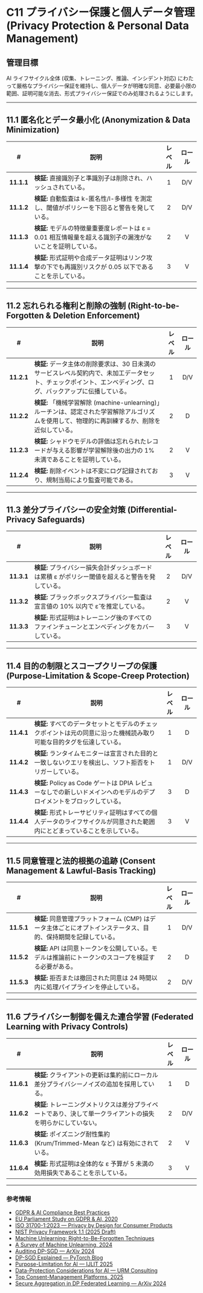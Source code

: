 # C11 プライバシー保護と個人データ管理 (Privacy Protection & Personal Data Management)

## 管理目標

AI ライフサイクル全体 (収集、トレーニング、推論、インシデント対応) にわたって厳格なプライバシー保証を維持し、個人データが明確な同意、必要最小限の範囲、証明可能な消去、形式プライバシー保証でのみ処理されるようにします。

---

## 11.1 匿名化とデータ最小化 (Anonymization & Data Minimization)

| # | 説明 | レベル | ロール |
|:--------:|---------------------------------------------------------------------------------------------------------------------|:---:|:---:|
| **11.1.1** | **検証:** 直接識別子と準識別子は削除され、ハッシュされている。 | 1 | D/V |
| **11.1.2** | **検証:** 自動監査は k-匿名性/l-多様性 を測定し、閾値がポリシーを下回ると警告を発している。 | 2 | D/V |
| **11.1.3** | **検証:** モデルの特徴量重要度レポートは ε = 0.01 相互情報量を超える識別子の漏洩がないことを証明している。 | 2 | V |
| **11.1.4** | **検証:** 形式証明や合成データ証明はリンク攻撃の下でも再識別リスクが 0.05 以下であることを示している。 | 3 | V |

---

## 11.2 忘れられる権利と削除の強制 (Right-to-be-Forgotten & Deletion Enforcement)

| # | 説明 | レベル | ロール |
|:--------:|---------------------------------------------------------------------------------------------------------------------|:---:|:---:|
| **11.2.1** | **検証:** データ主体の削除要求は、30 日未満のサービスレベル契約内で、未加工データセット、チェックポイント、エンベディング、ログ、バックアップに伝播している。 | 1 | D/V |
| **11.2.2** | **検証:** 「機械学習解除 (machine-unlearning)」ルーチンは、認定された学習解除アルゴリズムを使用して、物理的に再訓練するか、削除を近似している。 | 2 | D |
| **11.2.3** | **検証:** シャドウモデルの評価は忘れられたレコードが与える影響が学習解除後の出力の 1% 未満であることを証明している。 | 2 | V |
| **11.2.4** | **検証:** 削除イベントは不変にログ記録されており、規制当局により監査可能である。 | 3 | V

---

## 11.3 差分プライバシーの安全対策 (Differential-Privacy Safeguards)

| # | 説明 | レベル | ロール |
|:--------:|---------------------------------------------------------------------------------------------------------------------|:---:|:---:|
| **11.3.1** | **検証:** プライバシー損失会計ダッシュボードは累積 ε がポリシー閾値を超えると警告を発している。 | 2 | D/V |
| **11.3.2** | **検証:** ブラックボックスプライバシー監査は宣言値の 10% 以内で ε̂ を推定している。 | 2 | V |
| **11.3.3** | **検証:** 形式証明はトレーニング後のすべてのファインチューンとエンベディングをカバーしている。 | 3 | V |

---

## 11.4 目的の制限とスコープクリープの保護 (Purpose-Limitation & Scope-Creep Protection)

| # | 説明 | レベル | ロール |
|:--------:|---------------------------------------------------------------------------------------------------------------------|:---:|:---:|
| **11.4.1** | **検証:** すべてのデータセットとモデルのチェックポイントは元の同意に沿った機械読み取り可能な目的タグを伝達している。 | 1 | D |
| **11.4.2** | **検証:** ランタイムモニターは宣言された目的と一致しないクエリを検出し、ソフト拒否をトリガーしている。 | 1 | D/V |
| **11.4.3** | **検証:** Policy as Code ゲートは DPIA レビューなしでの新しいドメインへのモデルのデプロイメントをブロックしている。 | 3 | D |
| **11.4.4** | **検証:** 形式トレーサビリティ証明はすべての個人データのライフサイクルが同意された範囲内にとどまっていることを示している。 | 3 | V |

---

## 11.5 同意管理と法的根拠の追跡 (Consent Management & Lawful-Basis Tracking)

| # | 説明 | レベル | ロール |
|:--------:|---------------------------------------------------------------------------------------------------------------------|:---:|:---:|
| **11.5.1** | **検証:** 同意管理プラットフォーム (CMP) はデータ主体ごとにオプトインステータス、目的、保持期間を記録している。 | 1 | D/V |
| **11.5.2** | **検証:** API は同意トークンを公開している。モデルは推論前にトークンのスコープを検証する必要がある。 | 2 | D |
| **11.5.3** | **検証:** 拒否または撤回された同意は 24 時間以内に処理パイプラインを停止している。 | 2 | D/V |

---

## 11.6 プライバシー制御を備えた連合学習 (Federated Learning with Privacy Controls)

| # | 説明 | レベル | ロール |
|:--------:|---------------------------------------------------------------------------------------------------------------------|:---:|:---:|
| **11.6.1** | **検証:** クライアントの更新は集約前にローカル差分プライバシーノイズの追加を採用している。 | 1 | D |
| **11.6.2** | **検証:** トレーニングメトリクスは差分プライベートであり、決して単一クライアントの損失を明らかにしていない。 | 2 | D/V |
| **11.6.3** | **検証:** ポイズニング耐性集約 (Krum/Trimmed-Mean など) は有効にされている。 | 2 | V |
| **11.6.4** | **検証:** 形式証明は全体的な ε 予算が 5 未満の効用損失であることを示している。 | 3 | V |

---

### 参考情報

* [GDPR & AI Compliance Best Practices](https://www.exabeam.com/explainers/gdpr-compliance/the-intersection-of-gdpr-and-ai-and-6-compliance-best-practices/)
* [EU Parliament Study on GDPR & AI, 2020](https://www.europarl.europa.eu/RegData/etudes/STUD/2020/641530/EPRS_STU%282020%29641530_EN.pdf)
* [ISO 31700-1:2023 — Privacy by Design for Consumer Products](https://www.iso.org/standard/84977.html)
* [NIST Privacy Framework 1.1 (2025 Draft)](https://www.nist.gov/privacy-framework)
* [Machine Unlearning: Right-to-Be-Forgotten Techniques](https://www.kaggle.com/code/tamlhp/machine-unlearning-the-right-to-be-forgotten)
* [A Survey of Machine Unlearning, 2024](https://arxiv.org/html/2209.02299v6)
* [Auditing DP-SGD — ArXiv 2024](https://arxiv.org/html/2405.14106v4)
* [DP-SGD Explained — PyTorch Blog](https://medium.com/pytorch/differential-privacy-series-part-1-dp-sgd-algorithm-explained-12512c3959a3)
* [Purpose-Limitation for AI — IJLIT 2025](https://academic.oup.com/ijlit/article/doi/10.1093/ijlit/eaaf003/8121663)
* [Data-Protection Considerations for AI — URM Consulting](https://www.urmconsulting.com/blog/data-protection-considerations-for-artificial-intelligence-ai)
* [Top Consent-Management Platforms, 2025](https://www.enzuzo.com/blog/best-consent-management-platforms)
* [Secure Aggregation in DP Federated Learning — ArXiv 2024](https://arxiv.org/abs/2407.19286)
